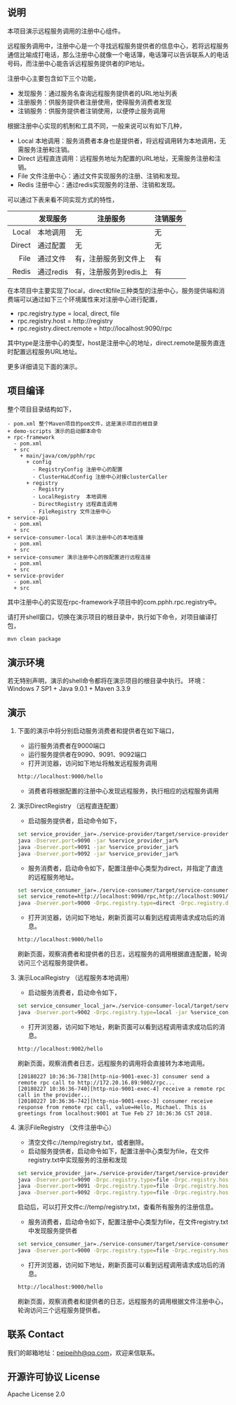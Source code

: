 
## 说明

本项目演示远程服务调用的注册中心组件。

远程服务调用中，注册中心是一个寻找远程服务提供者的信息中心，若将远程服务通信比喻成打电话，那么注册中心就像一个电话簿，电话簿可以告诉联系人的电话号码，而注册中心能告诉远程服务提供者的IP地址。

注册中心主要包含如下三个功能，
- 发现服务：通过服务名查询远程服务提供者的URL地址列表
- 注册服务：供服务提供者注册使用，使得服务消费者发现
- 注销服务：供服务提供者注销使用，以便停止服务调用

根据注册中心实现的机制和工具不同，一般来说可以有如下几种，
- Local 本地调用：服务消费者本身也是提供者，将远程调用转为本地调用，无需服务注册和注销。
- Direct 远程直连调用：远程服务地址为配置的URL地址，无需服务注册和注销。
- File 文件注册中心：通过文件实现服务的注册、注销和发现。
- Redis 注册中心：通过redis实现服务的注册、注销和发现。

可以通过下表来看不同实现方式的特性，

|  | 发现服务 | 注册服务 | 注销服务  |
| ---: | --- | --- | --- |
| Local  | 本地调用  | 无 | 无  |
| Direct | 通过配置 | 无 | 无   |
| File | 通过文件 | 有，注册服务到文件上 | 有   |
| Redis  | 通过redis | 有，注册服务到redis上 | 有  |


在本项目中主要实现了local，direct和file三种类型的注册中心，服务提供端和消费端可以通过如下三个环境属性来对注册中心进行配置，
- rpc.registry.type = local, direct, file
- rpc.registry.host = http://registry
- rpc.registry.direct.remote = http://localhost:9090/rpc

其中type是注册中心的类型，host是注册中心的地址，direct.remote是服务直连时配置远程服务URL地址。

更多详细请见下面的演示。

## 项目编译
整个项目目录结构如下，
```
- pom.xml 整个Maven项目的pom文件，这是演示项目的根目录
+ demo-scripts 演示的启动脚本命令
+ rpc-framework
  - pom.xml
  + src
    + main/java/com/pphh/rpc
      + config
        - RegistryConfig 注册中心的配置
        - ClusterHaLdConfig 注册中心对接clusterCaller
      + registry
        - Registry
        - LocalRegistry  本地调用
        - DirectRegistry 远程直连调用
        - FileRegistry 文件注册中心
+ service-api
  - pom.xml
  + src
+ service-consumer-local 演示注册中心的本地连接
  - pom.xml
  + src
+ service-consumer 演示注册中心的按配置进行远程连接
  - pom.xml
  + src
+ service-provider
  - pom.xml
  + src
```
其中注册中心的实现在rpc-framework子项目中的com.pphh.rpc.registry中。

请打开shell窗口，切换在演示项目的根目录中，执行如下命令，对项目编译打包，
``` bash
mvn clean package
```

## 演示环境

若无特别声明，演示的shell命令都将在演示项目的根目录中执行。
环境：Windows 7 SP1 + Java 9.0.1 + Maven 3.3.9

## 演示

1. 下面的演示中将分别启动服务消费者和提供者在如下端口，
   * 运行服务消费者在9000端口
   * 运行服务提供者在9090、9091、9092端口
   * 打开浏览器，访问如下地址将触发远程服务调用
   ``` bash
   http://localhost:9000/hello
   ```
   * 消费者将根据配置的注册中心发现远程服务，执行相应的远程服务调用

2. 演示DirectRegistry （远程直连配置）
   - 启动服务提供者，启动命令如下，
   ``` bash
   set service_provider_jar=./service-provider/target/service-provider-v4-1.4-SNAPSHOT.jar
   java -Dserver.port=9090 -jar %service_provider_jar%
   java -Dserver.port=9091 -jar %service_provider_jar%
   java -Dserver.port=9092 -jar %service_provider_jar%
   ```
   - 服务消费者，启动命令如下，配置注册中心类型为direct，并指定了直连的远程服务地址。
   ``` bash
   set service_consumer_jar=./service-consumer/target/service-consumer-v4-1.4-SNAPSHOT.jar
   set service_remote=http://localhost:9090/rpc,http://localhost:9091/rpc,http://localhost:9092/rpc
   java -Dserver.port=9000 -Drpc.registry.type=direct -Drpc.registry.direct.remote=%service_remote% -jar %service_consumer_jar%
   ```
   - 打开浏览器，访问如下地址，刷新页面可以看到远程调用请求成功后的消息。
   ``` bash
   http://localhost:9000/hello
   ```
   刷新页面，观察消费者和提供者的日志，远程服务的调用根据直连配置，轮询访问三个远程服务提供者。

2. 演示LocalRegistry （远程服务本地调用）
   - 启动服务消费者，启动命令如下，
   ``` bash
   set service_consumer_local_jar=./service-consumer-local/target/service-consumer-local-v4-1.4-SNAPSHOT.jar
   java -Dserver.port=9002 -Drpc.registry.type=local -jar %service_consumer_local_jar%
   ```
   - 打开浏览器，访问如下地址，刷新页面可以看到远程调用请求成功后的消息。
   ``` bash
   http://localhost:9002/hello
   ```
   刷新页面，观察消费者日志，远程服务的调用将会直接转为本地调用。
   ```
   [20180227 10:36:36-738][http-nio-9001-exec-3] consumer send a remote rpc call to http://172.20.16.89:9002/rpc...
   [20180227 10:36:36-740][http-nio-9001-exec-4] receive a remote rpc call in the provider...
   [20180227 10:36:36-742][http-nio-9001-exec-3] consumer receive response from remote rpc call, value=Hello, Michael. This is greetings from localhost:9001 at Tue Feb 27 10:36:36 CST 2018.
   ```

4. 演示FileRegistry （文件注册中心）
   - 清空文件c://temp/registry.txt，或者删除。
   - 启动服务提供者，启动命令如下，配置注册中心类型为file，在文件registry.txt中实现服务的注册和发现
   ``` bash
   set service_provider_jar=./service-provider/target/service-provider-v4-1.4-SNAPSHOT.jar
   java -Dserver.port=9090 -Drpc.registry.type=file -Drpc.registry.host="c://temp/registry.txt" -jar %service_provider_jar%
   java -Dserver.port=9091 -Drpc.registry.type=file -Drpc.registry.host="c://temp/registry.txt" -jar %service_provider_jar%
   java -Dserver.port=9092 -Drpc.registry.type=file -Drpc.registry.host="c://temp/registry.txt" -jar %service_provider_jar%
   ```
   启动后，可以打开文件c://temp/registry.txt，查看所有服务的注册信息。
   - 服务消费者，启动命令如下，配置注册中心类型为file，在文件registry.txt中发现服务提供者
   ``` bash
   set service_consumer_jar=./service-consumer/target/service-consumer-v4-1.4-SNAPSHOT.jar
   java -Dserver.port=9000 -Drpc.registry.type=file -Drpc.registry.host="c://temp/registry.txt" -jar %service_consumer_jar%
   ```
   - 打开浏览器，访问如下地址，刷新页面可以看到远程调用请求成功后的消息。
   ``` bash
   http://localhost:9000/hello
   ```
   刷新页面，观察消费者和提供者的日志，远程服务的调用根据文件注册中心，轮询访问三个远程服务提供者。

## 联系 Contact
我们的邮箱地址：peipeihh@qq.com，欢迎来信联系。

## 开源许可协议 License
Apache License 2.0